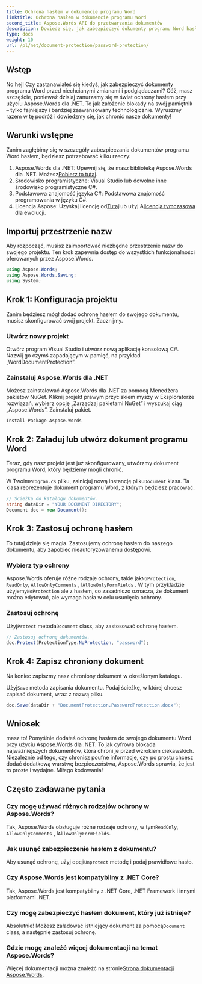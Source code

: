 ```yaml
---
title: Ochrona hasłem w dokumencie programu Word
linktitle: Ochrona hasłem w dokumencie programu Word
second_title: Aspose.Words API do przetwarzania dokumentów
description: Dowiedz się, jak zabezpieczyć dokumenty programu Word hasłem przy użyciu Aspose.Words dla .NET w tym szczegółowym przewodniku krok po kroku.
type: docs
weight: 10
url: /pl/net/document-protection/password-protection/
---
```

## Wstęp

No hej! Czy zastanawiałeś się kiedyś, jak zabezpieczyć dokumenty programu Word przed niechcianymi zmianami i podglądaczami? Cóż, masz szczęście, ponieważ dzisiaj zanurzamy się w świat ochrony hasłem przy użyciu Aspose.Words dla .NET. To jak założenie blokady na swój pamiętnik – tylko fajniejszy i bardziej zaawansowany technologicznie. Wyruszmy razem w tę podróż i dowiedzmy się, jak chronić nasze dokumenty!

## Warunki wstępne

Zanim zagłębimy się w szczegóły zabezpieczania dokumentów programu Word hasłem, będziesz potrzebować kilku rzeczy:

1.  Aspose.Words dla .NET: Upewnij się, że masz bibliotekę Aspose.Words dla .NET. Możesz[Pobierz to tutaj](https://releases.aspose.com/words/net/).
2. Środowisko programistyczne: Visual Studio lub dowolne inne środowisko programistyczne C#.
3. Podstawowa znajomość języka C#: Podstawowa znajomość programowania w języku C#.
4.  Licencja Aspose: Uzyskaj licencję od[Tutaj](https://purchase.aspose.com/buy)lub użyj A[licencja tymczasowa](https://purchase.aspose.com/temporary-license/) dla ewolucji.

## Importuj przestrzenie nazw

Aby rozpocząć, musisz zaimportować niezbędne przestrzenie nazw do swojego projektu. Ten krok zapewnia dostęp do wszystkich funkcjonalności oferowanych przez Aspose.Words.

```csharp
using Aspose.Words;
using Aspose.Words.Saving;
using System;
```

## Krok 1: Konfiguracja projektu

Zanim będziesz mógł dodać ochronę hasłem do swojego dokumentu, musisz skonfigurować swój projekt. Zacznijmy.

### Utwórz nowy projekt

Otwórz program Visual Studio i utwórz nową aplikację konsolową C#. Nazwij go czymś zapadającym w pamięć, na przykład „WordDocumentProtection”.

### Zainstaluj Aspose.Words dla .NET

Możesz zainstalować Aspose.Words dla .NET za pomocą Menedżera pakietów NuGet. Kliknij projekt prawym przyciskiem myszy w Eksploratorze rozwiązań, wybierz opcję „Zarządzaj pakietami NuGet” i wyszukaj ciąg „Aspose.Words”. Zainstaluj pakiet.

```shell
Install-Package Aspose.Words
```

## Krok 2: Załaduj lub utwórz dokument programu Word

Teraz, gdy nasz projekt jest już skonfigurowany, utwórzmy dokument programu Word, który będziemy mogli chronić.

 W Twoim`Program.cs` pliku, zainicjuj nową instancję pliku`Document` klasa. Ta klasa reprezentuje dokument programu Word, z którym będziesz pracować.

```csharp
// Ścieżka do katalogu dokumentów.
string dataDir = "YOUR DOCUMENT DIRECTORY";
Document doc = new Document();
```

## Krok 3: Zastosuj ochronę hasłem

To tutaj dzieje się magia. Zastosujemy ochronę hasłem do naszego dokumentu, aby zapobiec nieautoryzowanemu dostępowi.

### Wybierz typ ochrony

 Aspose.Words oferuje różne rodzaje ochrony, takie jak`NoProtection`, `ReadOnly`, `AllowOnlyComments` , I`AllowOnlyFormFields` . W tym przykładzie użyjemy`NoProtection` ale z hasłem, co zasadniczo oznacza, że dokument można edytować, ale wymaga hasła w celu usunięcia ochrony.

### Zastosuj ochronę

 Użyj`Protect` metoda`Document` class, aby zastosować ochronę hasłem. 

```csharp
// Zastosuj ochronę dokumentów.
doc.Protect(ProtectionType.NoProtection, "password");
```

## Krok 4: Zapisz chroniony dokument

Na koniec zapiszmy nasz chroniony dokument w określonym katalogu.


 Użyj`Save` metoda zapisania dokumentu. Podaj ścieżkę, w której chcesz zapisać dokument, wraz z nazwą pliku.

```csharp
doc.Save(dataDir + "DocumentProtection.PasswordProtection.docx");
```

## Wniosek

masz to! Pomyślnie dodałeś ochronę hasłem do swojego dokumentu Word przy użyciu Aspose.Words dla .NET. To jak cyfrowa blokada najważniejszych dokumentów, która chroni je przed wzrokiem ciekawskich. Niezależnie od tego, czy chronisz poufne informacje, czy po prostu chcesz dodać dodatkową warstwę bezpieczeństwa, Aspose.Words sprawia, że jest to proste i wydajne. Miłego kodowania!

## Często zadawane pytania

### Czy mogę używać różnych rodzajów ochrony w Aspose.Words?

 Tak, Aspose.Words obsługuje różne rodzaje ochrony, w tym`ReadOnly`, `AllowOnlyComments` , I`AllowOnlyFormFields`.

### Jak usunąć zabezpieczenie hasłem z dokumentu?

 Aby usunąć ochronę, użyj opcji`Unprotect` metodę i podaj prawidłowe hasło.

### Czy Aspose.Words jest kompatybilny z .NET Core?

Tak, Aspose.Words jest kompatybilny z .NET Core, .NET Framework i innymi platformami .NET.

### Czy mogę zabezpieczyć hasłem dokument, który już istnieje?

 Absolutnie! Możesz załadować istniejący dokument za pomocą`Document` class, a następnie zastosuj ochronę.

### Gdzie mogę znaleźć więcej dokumentacji na temat Aspose.Words?

Więcej dokumentacji można znaleźć na stronie[Strona dokumentacji Aspose.Words](https://reference.aspose.com/words/net/).
